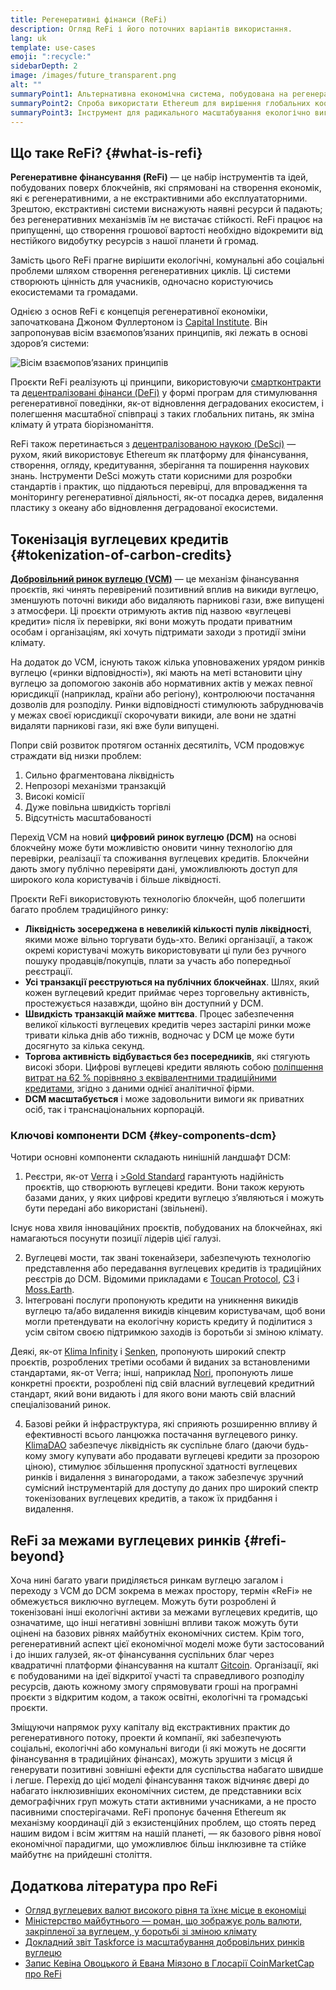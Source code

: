 ```yaml
---
title: Регенеративні фінанси (ReFi)
description: Огляд ReFi і його поточних варіантів використання.
lang: uk
template: use-cases
emoji: ":recycle:"
sidebarDepth: 2
image: /images/future_transparent.png
alt: ""
summaryPoint1: Альтернативна економічна система, побудована на регенеративних принципах
summaryPoint2: Спроба використати Ethereum для вирішення глобальних координаційних криз, як-от зміна клімату
summaryPoint3: Інструмент для радикального масштабування екологічно вигідних активів, як-от перевірені вуглецеві кредити
---
```


## Що таке ReFi? {#what-is-refi}

**Регенеративне фінансування (ReFi)** — це набір інструментів та ідей, побудованих поверх блокчейнів, які спрямовані на створення економік, які є регенеративними, а не екстрактивними або експлуататорними. Зрештою, екстрактивні системи виснажують наявні ресурси й падають; без регенеративних механізмів їм не вистачає стійкості. ReFi працює на припущенні, що створення грошової вартості необхідно відокремити від нестійкого видобутку ресурсів з нашої планети й громад.

Замість цього ReFi прагне вирішити екологічні, комунальні або соціальні проблеми шляхом створення регенеративних циклів. Ці системи створюють цінність для учасників, одночасно користуючись екосистемами та громадами.

Однією з основ ReFi є концепція регенеративної економіки, започаткована Джоном Фуллертоном із [Capital Institute](https://capitalinstitute.org). Він запропонував вісім взаємопов’язаних принципів, які лежать в основі здоров’я системи:

![Вісім взаємопов’язаних принципів](./refi-regenerative-economy-diagram.png)

Проєкти ReFi реалізують ці принципи, використовуючи [смартконтракти](/developers/docs/smart-contracts/) та [децентралізовані фінанси (DeFi)](/defi/) у формі програм для стимулювання регенеративної поведінки, як-от відновлення деградованих екосистем, і полегшення масштабної співпраці з таких глобальних питань, як зміна клімату й утрата біорізноманіття.

ReFi також перетинається з [децентралізованою наукою (DeSci)](/desci/) — рухом, який використовує Ethereum як платформу для фінансування, створення, огляду, кредитування, зберігання та поширення наукових знань. Інструменти DeSci можуть стати корисними для розробки стандартів і практик, що піддаються перевірці, для впровадження та моніторингу регенеративної діяльності, як-от посадка дерев, видалення пластику з океану або відновлення деградованої екосистеми.

## Токенізація вуглецевих кредитів {#tokenization-of-carbon-credits}

**[Добровільний ринок вуглецю (VCM)](https://climatefocus.com/so-what-voluntary-carbon-market-exactly/)** — це механізм фінансування проєктів, які чинять перевірений позитивний вплив на викиди вуглецю, зменшують поточні викиди або видаляють парникові гази, вже випущені з атмосфери. Ці проєкти отримують актив під назвою «вуглецеві кредити» після їх перевірки, які вони можуть продати приватним особам і організаціям, які хочуть підтримати заходи з протидії зміни клімату.

На додаток до VCM, існують також кілька уповноважених урядом ринків вуглецю («ринки відповідності»), які мають на меті встановити ціну вуглецю за допомогою законів або нормативних актів у межах певної юрисдикції (наприклад, країни або регіону), контролюючи постачання дозволів для розподілу. Ринки відповідності стимулюють забруднювачів у межах своєї юрисдикції скорочувати викиди, але вони не здатні видаляти парникові гази, які вже були випущені.

Попри свій розвиток протягом останніх десятиліть, VCM продовжує страждати від низки проблем:

1. Сильно фрагментована ліквідність
2. Непрозорі механізми транзакцій
3. Високі комісії
4. Дуже повільна швидкість торгівлі
5. Відсутність масштабованості

Перехід VCM на новий **цифровий ринок вуглецю (DCM)** на основі блокчейну може бути можливістю оновити чинну технологію для перевірки, реалізації та споживання вуглецевих кредитів. Блокчейни дають змогу публічно перевіряти дані, уможливлюють доступ для широкого кола користувачів і більше ліквідності.

Проєкти ReFi використовують технологію блокчейн, щоб полегшити багато проблем традиційного ринку:

- **Ліквідність зосереджена в невеликій кількості пулів ліквідності**, якими може вільно торгувати будь-хто. Великі організації, а також окремі користувачі можуть використовувати ці пули без ручного пошуку продавців/покупців, плати за участь або попередньої реєстрації.
- **Усі транзакції реєструються на публічних блокчейнах**. Шлях, який кожен вуглецевий кредит приймає через торговельну активність, простежується назавжди, щойно він доступний у DCM.
- **Швидкість транзакцій майже миттєва**. Процес забезпечення великої кількості вуглецевих кредитів через застарілі ринки може тривати кілька днів або тижнів, водночас у DCM це може бути досягнуто за кілька секунд.
- **Торгова активність відбувається без посередників**, які стягують високі збори. Цифрові вуглецеві кредити являють собою [поліпшення витрат на 62 % порівняно з еквівалентними традиційними кредитами](https://www.klimadao.finance/blog/klimadao-analysis-of-the-base-carbon-tonne), згідно з даними однієї аналітичної фірми.
- **DCM масштабується** і може задовольнити вимоги як приватних осіб, так і транснаціональних корпорацій.

### Ключові компоненти DCM {#key-components-dcm}

Чотири основні компоненти складають нинішній ландшафт DCM:

1. Реєстри, як-от [Verra](https://verra.org/project/vcs-program/registry-system/) і [>Gold Standard](https://www.goldstandard.org/) гарантують надійність проєктів, що створюють вуглецеві кредити. Вони також керують базами даних, у яких цифрові кредити вуглецю зʼявляються і можуть бути передані або використані (звільнені).

Існує нова хвиля інноваційних проєктів, побудованих на блокчейнах, які намагаються посунути позиції лідерів цієї галузі.

2. Вуглецеві мости, так звані токенайзери, забезпечують технологію представлення або передавання вуглецевих кредитів із традиційних реєстрів до DCM. Відомими прикладами є [Toucan Protocol](https://toucan.earth/), [C3](https://c3.app/) і [Moss.Earth](https://moss.earth/).
3. Інтегровані послуги пропонують кредити на уникнення викидів вуглецю та/або видалення викидів кінцевим користувачам, щоб вони могли претендувати на екологічну користь кредиту й поділитися з усім світом своєю підтримкою заходів із боротьби зі зміною клімату.

Деякі, як-от [Klima Infinity](https://www.klimadao.finance/infinity) і [Senken](https://senken.io/), пропонують широкий спектр проєктів, розроблених третіми особами й виданих за встановленими стандартами, як-от Verra; інші, наприклад [Nori](https://nori.com/), пропонують лише конкретні проєкти, розроблені під свій власний вуглецевий кредитний стандарт, який вони видають і для якого вони мають свій власний спеціалізований ринок.

4. Базові рейки й інфраструктура, які сприяють розширенню впливу й ефективності всього ланцюжка постачання вуглецевого ринку. [KlimaDAO](http://klimadao.finance/) забезпечує ліквідність як суспільне благо (даючи будь-кому змогу купувати або продавати вуглецеві кредити за прозорою ціною), стимулює збільшення пропускної здатності вуглецевих ринків і видалення з винагородами, а також забезпечує зручний сумісний інструментарій для доступу до даних про широкий спектр токенізованих вуглецевих кредитів, а також їх придбання і видалення.

## ReFi за межами вуглецевих ринків {#refi-beyond}

Хоча нині багато уваги приділяється ринкам вуглецю загалом і переходу з VCM до DCM зокрема в межах простору, термін «ReFi» не обмежується виключно вуглецем. Можуть бути розроблені й токенізовані інші екологічні активи за межами вуглецевих кредитів, що означатиме, що інші негативні зовнішні впливи також можуть бути оцінені на базових рівнях майбутніх економічних систем. Крім того, регенеративний аспект цієї економічної моделі може бути застосований і до інших галузей, як-от фінансування суспільних благ через квадратичні платформи фінансування на кшталт [Gitcoin](https://gitcoin.co/). Організації, які є побудованими на ідеї відкритої участі та справедливого розподілу ресурсів, дають кожному змогу спрямовувати гроші на програмні проєкти з відкритим кодом, а також освітні, екологічні та громадські проєкти.

Зміщуючи напрямок руху капіталу від екстрактивних практик до регенеративного потоку, проекти й компанії, які забезпечують соціальні, екологічні або комунальні вигоди (і які можуть не досягти фінансування в традиційних фінансах), можуть зрушити з місця й генерувати позитивні зовнішні ефекти для суспільства набагато швидше і легше. Перехід до цієї моделі фінансування також відчиняє двері до набагато інклюзивніших економічних систем, де представники всіх демографічних груп можуть стати активними учасниками, а не просто пасивними спостерігачами. ReFi пропонує бачення Ethereum як механізму координації дій з екзистенційних проблем, що стоять перед нашим видом і всім життям на нашій планеті, — як базового рівня нової економічної парадигми, що уможливлює більш інклюзивне та стійке майбутнє на прийдешні століття.

## Додаткова література про ReFi

- [Огляд вуглецевих валют високого рівня та їхнє місце в економіці](https://www.klimadao.finance/blog/the-vision-of-a-carbon-currency)
- [Міністерство майбутнього — роман, що зображує роль валюти, закріпленої за вуглецем, у боротьбі зі зміною клімату](https://en.wikipedia.org/wiki/The_Ministry_for_the_Future)
- [Докладний звіт Taskforce із масштабування добровільних ринків вуглецю](https://www.iif.com/Portals/1/Files/TSVCM_Report.pdf)
- [Запис Кевіна Овоцького й Евана Міязоно в Глосарії CoinMarketCap про ReFi](https://coinmarketcap.com/alexandria/glossary/regenerative-finance-refi)
